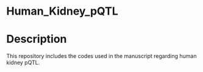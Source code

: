 # Human_Kidney_pQTL

# Description
This repository includes the codes used in the manuscript regarding human kidney pQTL.
